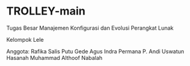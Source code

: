 # TROLLEY-main

Tugas Besar Manajemen Konfigurasi dan Evolusi Perangkat Lunak

Kelompok Lele

Anggota:
Rafika Salis
Putu Gede Agus Indra Permana P.
Andi Uswatun Hasanah
Muhammad Althoof Nabalah
